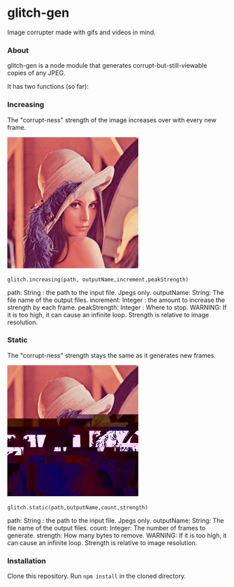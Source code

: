 # glitch-gen
Image corrupter made with gifs and videos in mind.

### About
glitch-gen is a node module that generates corrupt-but-still-viewable copies of any JPEG.

It has two functions (so far):
### Increasing
The "corrupt-ness" strength of the image increases over with every new frame.

![increasing sample](https://github.com/Pigpog/glitch-gen/blob/master/samples/increasing.gif)

```
glitch.increasing(path, outputName,increment,peakStrength)
```
path: String : the path to the input file. Jpegs only.
outputName: String: The file name of the output files.
increment: Integer : the amount to increase the strength by each frame.
peakStrength: Integer : Where to stop. WARNING: If it is too high, it can cause an infinite loop. Strength is relative to image resolution.

### Static
The "corrupt-ness" strength stays the same as it generates new frames.

![static-sample](https://github.com/Pigpog/glitch-gen/blob/master/samples/static.gif)

```
glitch.static(path,outputName,count,strength)
```
path: String : the path to the input file. Jpegs only.
outputName: String: The file name of the output files.
count: Integer: The number of frames to generate.
strength: How many bytes to remove. WARNING: If it is too high, it can cause an infinite loop. Strength is relative to image resolution.

### Installation
Clone this repository. Run `npm install` in the cloned directory.
